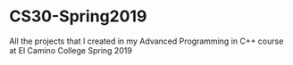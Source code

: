 # CS30-Spring2019
All the projects that I created in my Advanced Programming in C++ course at El Camino College Spring 2019
